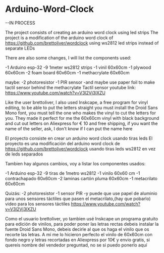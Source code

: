 # Arduino-Word-Clock

--IN PROCESS

The project consists of creating an arduino word clock using led strips
The project is a modification of the arduino word clock of https://github.com/brettoliver/wordclock using ws2812 led strips instead of separate LEDs

There are also some changes, I will list the components used:

-1 Arduino esp-32
-9 1meter ws2812 strips
-1 vinil 60x60cm
-1 plywood 60x60cm
-2 foam board 60x60cm
-1 methacrylate 60x60cm

maybe:
-2 photoresistor
-1 PIR sensor
-and maybe use paper foil to make tactil sensor behind the methacrylate
Tactil sensor youtube link: https://www.youtube.com/watch?v=V3l2Vj3lXZU

Like the user brettoliver, I also used Inskcape, a free program for vinyl editing, to be able to put the letters straight you must install the Droid Sans Mono font, you must tell the one who makes the vinyl to cut the letters for you. They made it perfect for me the 60x60cm vinyl with black background and cut out letters on Aliexpress for € 10 and free shipping, if you want the name of the seller, ask, I don't know if I can put the name here 




El proyecto consiste en crear un arduino word clock usando tiras leds
El proyecto es una modificación del arduino word clock de https://github.com/brettoliver/wordclock usando tiras leds ws2812 en vez de leds separados 

Tambien hay algunos cambios, voy a listar los componentes usados:

-1 Arduino esp-32
-9 tiras de 1metro ws2812
-1 vinilo 60x60 cm
-1 contrachapado 60x60cm
-2 laminas cartón pluma 60x60cm
-1 metacrilato 60x60cm
 
Quizás:
-2 photoresistor
-1 sensor PIR
-y puede que use papel de aluminio para unos sensores táctiles que pasen el metacrilato,(hay que pobarlo)
video para los sensores táctiles https://www.youtube.com/watch?v=V3l2Vj3lXZU


Como el usuario brettoliver, yo tambien usé Inskcape un programa gratuito para edición de vinilos, para poder poner las letras rectas debeis instalar la fuente Droid Sans Mono, debeis decirle al que os haga el vinilo que os recorte las letras. A mí me lo hicieron perfecto el vinilo de 60x60cm con fondo negro y letras recortadas en Aliexpress por 10€ y envio gratis, si quereis nombre del vendedor preguntad, no se si puedo ponerlo aquí
